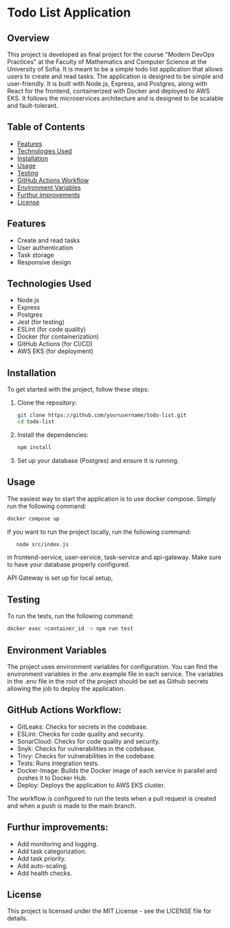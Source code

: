 # Todo List Application

## Overview
This project is developed as final project for the course "Modern DevOps Practices" at the Faculty of Mathematics and Computer Science at the University of Sofia. It is meant to be a simple todo list application that allows users to create and read tasks. The application is designed to be simple and user-friendly. It is built with Node.js, Express, and Postgres, along with React for the frontend, containerized with Docker and deployed to AWS EKS. It follows the microservices architecture and is designed to be scalable and fault-tolerant.

## Table of Contents
- [Features](#features)
- [Technologies Used](#technologies-used)
- [Installation](#installation)
- [Usage](#usage)
- [Testing](#testing)
- [GitHub Actions Workflow](#github-actions-workflow)
- [Environment Variables](#environment-variables)
- [Furthur improvements](#furthur-improvements)
- [License](#license)

## Features
- Create and read tasks
- User authentication
- Task storage
- Responsive design

## Technologies Used
- Node.js
- Express
- Postgres
- Jest (for testing)
- ESLint (for code quality)
- Docker (for containerization)
- GitHub Actions (for CI/CD)
- AWS EKS (for deployment)

## Installation
To get started with the project, follow these steps:

1. Clone the repository:
   ```bash
   git clone https://github.com/yourusername/todo-list.git
   cd todo-list
   ```

2. Install the dependencies:
   ```bash
   npm install
   ```

3. Set up your database (Postgres) and ensure it is running.

## Usage
The easiest way to start the application is to use docker compose.
Simply run the following command:
```bash
docker compose up
```
If you want to run the project locally, run the following command:
```bash
   node src/index.js
``` 
in frontend-service, user-service, task-service and api-gateway. Make sure to have your database properly configured.

API Gateway is set up for local setup, 

## Testing
To run the tests, run the following command:
```bash
docker exec <container_id  > npm run test
```

## Environment Variables
The project uses environment variables for configuration. You can find the environment variables in the .env.example file in each service. The variables in the .env file in the root of the project should be set as Github secrets allowing the job to deploy the application.

## GitHub Actions Workflow:
   - GitLeaks: Checks for secrets in the codebase.
   - ESLint: Checks for code quality and security.
   - SonarCloud: Checks for code quality and security.
   - Snyk: Checks for vulnerabilities in the codebase.
   - Trivy: Checks for vulnerabilities in the codebase.
   - Tests: Runs integration tests.
   - Docker-Image: Builds the Docker image of each service in parallel and pushes it to Docker Hub.
   - Deploy: Deploys the application to AWS EKS cluster.

   The workflow is configured to run the tests when a pull request is created and when a push is made to the main branch.

## Furthur improvements:
   - Add monitoring and logging.
   - Add task categorization.
   - Add task priority.
   - Add auto-scaling.
   - Add health checks.

## License
This project is licensed under the MIT License - see the LICENSE file for details.
